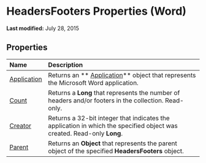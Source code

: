 
# HeadersFooters Properties (Word)

 **Last modified:** July 28, 2015


## Properties



|**Name**|**Description**|
|:-----|:-----|
| [Application](743b07e7-6064-cac9-f25e-5fd4a1583ac7.md)|Returns an  ** [Application](d1cf6f8f-4e88-bf01-93b4-90a83f79cb44.md)** object that represents the Microsoft Word application.|
| [Count](49f10d36-26b2-9937-04a2-f4c13de9536b.md)|Returns a  **Long** that represents the number of headers and/or footers in the collection. Read-only.|
| [Creator](20a07fa4-5bce-fd6b-aec9-08b2fe3f818a.md)|Returns a 32-bit integer that indicates the application in which the specified object was created. Read-only  **Long**.|
| [Parent](fe2fd8eb-6f90-fe5a-0d3f-a77d566b9b78.md)|Returns an  **Object** that represents the parent object of the specified **HeadersFooters** object.|
